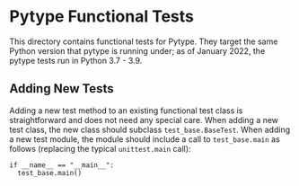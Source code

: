 # Pytype Functional Tests

This directory contains functional tests for Pytype. They target the same Python
version that pytype is running under; as of January 2022, the pytype tests run
in Python 3.7 - 3.9.

## Adding New Tests

Adding a new test method to an existing functional test class is straightforward
and does not need any special care. When adding a new test class, the new class
should subclass `test_base.BaseTest`. When adding a new test module, the module
should include a call to `test_base.main` as follows (replacing the typical
`unittest.main` call):

```
if __name__ == "__main__":
  test_base.main()
```
